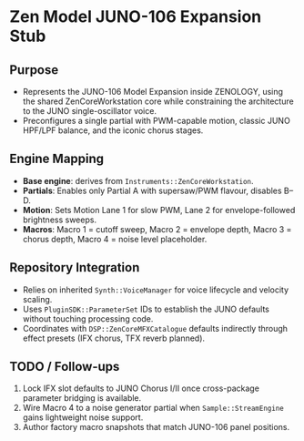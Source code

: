 # Zen Model JUNO-106 Expansion Stub

## Purpose
- Represents the JUNO-106 Model Expansion inside ZENOLOGY, using the shared ZenCoreWorkstation core while constraining the architecture to the JUNO single-oscillator voice.
- Preconfigures a single partial with PWM-capable motion, classic JUNO HPF/LPF balance, and the iconic chorus stages.

## Engine Mapping
- **Base engine**: derives from `Instruments::ZenCoreWorkstation`.
- **Partials**: Enables only Partial A with supersaw/PWM flavour, disables B–D.
- **Motion**: Sets Motion Lane 1 for slow PWM, Lane 2 for envelope-followed brightness sweeps.
- **Macros**: Macro 1 = cutoff sweep, Macro 2 = envelope depth, Macro 3 = chorus depth, Macro 4 = noise level placeholder.

## Repository Integration
- Relies on inherited `Synth::VoiceManager` for voice lifecycle and velocity scaling.
- Uses `PluginSDK::ParameterSet` IDs to establish the JUNO defaults without touching processing code.
- Coordinates with `DSP::ZenCoreMFXCatalogue` defaults indirectly through effect presets (IFX chorus, TFX reverb planned).

## TODO / Follow-ups
1. Lock IFX slot defaults to JUNO Chorus I/II once cross-package parameter bridging is available.
2. Wire Macro 4 to a noise generator partial when `Sample::StreamEngine` gains lightweight noise support.
3. Author factory macro snapshots that match JUNO-106 panel positions.
